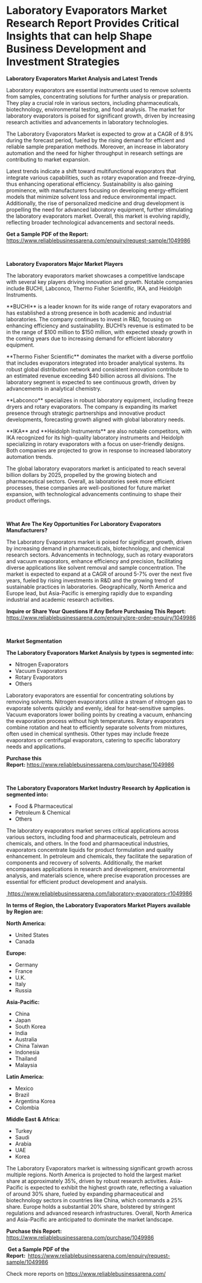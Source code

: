 <p><h1>Laboratory Evaporators Market Research Report Provides Critical Insights that can help Shape Business Development and Investment Strategies</h1></p><p><strong>Laboratory Evaporators Market Analysis and Latest Trends</strong></p>
<p><p>Laboratory evaporators are essential instruments used to remove solvents from samples, concentrating solutions for further analysis or preparation. They play a crucial role in various sectors, including pharmaceuticals, biotechnology, environmental testing, and food analysis. The market for laboratory evaporators is poised for significant growth, driven by increasing research activities and advancements in laboratory technologies.</p><p>The Laboratory Evaporators Market is expected to grow at a CAGR of 8.9% during the forecast period, fueled by the rising demand for efficient and reliable sample preparation methods. Moreover, an increase in laboratory automation and the need for higher throughput in research settings are contributing to market expansion. </p><p>Latest trends indicate a shift toward multifunctional evaporators that integrate various capabilities, such as rotary evaporation and freeze-drying, thus enhancing operational efficiency. Sustainability is also gaining prominence, with manufacturers focusing on developing energy-efficient models that minimize solvent loss and reduce environmental impact. Additionally, the rise of personalized medicine and drug development is propelling the need for advanced laboratory equipment, further stimulating the laboratory evaporators market. Overall, this market is evolving rapidly, reflecting broader technological advancements and sectoral needs.</p></p>
<p><strong>Get a Sample PDF of the Report:&nbsp;</strong> <a href="https://www.reliablebusinessarena.com/enquiry/request-sample/1049986?utm_campaign=1948&utm_medium=2&utm_source=Github&utm_content=ia&utm_term=24032025&utm_id=laboratory-evaporators">https://www.reliablebusinessarena.com/enquiry/request-sample/1049986</a></p>
<p>&nbsp;</p>
<p><strong>Laboratory Evaporators Major Market Players</strong></p>
<p><p>The laboratory evaporators market showcases a competitive landscape with several key players driving innovation and growth. Notable companies include BUCHI, Labconco, Thermo Fisher Scientific, IKA, and Heidolph Instruments.</p><p>**BUCHI** is a leader known for its wide range of rotary evaporators and has established a strong presence in both academic and industrial laboratories. The company continues to invest in R&D, focusing on enhancing efficiency and sustainability. BUCHI’s revenue is estimated to be in the range of $100 million to $150 million, with expected steady growth in the coming years due to increasing demand for efficient laboratory equipment.</p><p>**Thermo Fisher Scientific** dominates the market with a diverse portfolio that includes evaporators integrated into broader analytical systems. Its robust global distribution network and consistent innovation contribute to an estimated revenue exceeding $40 billion across all divisions. The laboratory segment is expected to see continuous growth, driven by advancements in analytical chemistry.</p><p>**Labconco** specializes in robust laboratory equipment, including freeze dryers and rotary evaporators. The company is expanding its market presence through strategic partnerships and innovative product developments, forecasting growth aligned with global laboratory needs.</p><p>**IKA** and **Heidolph Instruments** are also notable competitors, with IKA recognized for its high-quality laboratory instruments and Heidolph specializing in rotary evaporators with a focus on user-friendly designs. Both companies are projected to grow in response to increased laboratory automation trends.</p><p>The global laboratory evaporators market is anticipated to reach several billion dollars by 2025, propelled by the growing biotech and pharmaceutical sectors. Overall, as laboratories seek more efficient processes, these companies are well-positioned for future market expansion, with technological advancements continuing to shape their product offerings.</p></p>
<p>&nbsp;</p>
<p><strong>What Are The Key Opportunities For Laboratory Evaporators Manufacturers?</strong></p>
<p><p>The Laboratory Evaporators market is poised for significant growth, driven by increasing demand in pharmaceuticals, biotechnology, and chemical research sectors. Advancements in technology, such as rotary evaporators and vacuum evaporators, enhance efficiency and precision, facilitating diverse applications like solvent removal and sample concentration. The market is expected to expand at a CAGR of around 5-7% over the next five years, fueled by rising investments in R&D and the growing trend of sustainable practices in laboratories. Geographically, North America and Europe lead, but Asia-Pacific is emerging rapidly due to expanding industrial and academic research activities.</p></p>
<p><strong>Inquire or Share Your Questions If Any Before Purchasing This Report:</strong> <a href="https://www.reliablebusinessarena.com/enquiry/pre-order-enquiry/1049986?utm_campaign=1948&utm_medium=2&utm_source=Github&utm_content=ia&utm_term=24032025&utm_id=laboratory-evaporators">https://www.reliablebusinessarena.com/enquiry/pre-order-enquiry/1049986</a></p>
<p>&nbsp;</p>
<p><strong>Market Segmentation</strong></p>
<p><strong>The Laboratory Evaporators Market Analysis by types is segmented into:</strong></p>
<p><ul><li>Nitrogen Evaporators</li><li>Vacuum Evaporators</li><li>Rotary Evaporators</li><li>Others</li></ul></p>
<p><p>Laboratory evaporators are essential for concentrating solutions by removing solvents. Nitrogen evaporators utilize a stream of nitrogen gas to evaporate solvents quickly and evenly, ideal for heat-sensitive samples. Vacuum evaporators lower boiling points by creating a vacuum, enhancing the evaporation process without high temperatures. Rotary evaporators combine rotation and heat to efficiently separate solvents from mixtures, often used in chemical synthesis. Other types may include freeze evaporators or centrifugal evaporators, catering to specific laboratory needs and applications.</p></p>
<p><strong>Purchase this Report:&nbsp;</strong><a href="https://www.reliablebusinessarena.com/purchase/1049986?utm_campaign=1948&utm_medium=2&utm_source=Github&utm_content=ia&utm_term=24032025&utm_id=laboratory-evaporators">https://www.reliablebusinessarena.com/purchase/1049986</a></p>
<p>&nbsp;</p>
<p><strong>The Laboratory Evaporators Market Industry Research by Application is segmented into:</strong></p>
<p><ul><li>Food & Pharmaceutical</li><li>Petroleum & Chemical</li><li>Others</li></ul></p>
<p><p>The laboratory evaporators market serves critical applications across various sectors, including food and pharmaceuticals, petroleum and chemicals, and others. In the food and pharmaceutical industries, evaporators concentrate liquids for product formulation and quality enhancement. In petroleum and chemicals, they facilitate the separation of components and recovery of solvents. Additionally, the market encompasses applications in research and development, environmental analysis, and materials science, where precise evaporation processes are essential for efficient product development and analysis.</p></p>
<p><a href="https://www.reliablebusinessarena.com/laboratory-evaporators-r1049986?utm_campaign=1948&utm_medium=2&utm_source=Github&utm_content=ia&utm_term=24032025&utm_id=laboratory-evaporators">&nbsp;https://www.reliablebusinessarena.com/laboratory-evaporators-r1049986</a></p>
<p><strong>In terms of Region, the Laboratory Evaporators Market Players available by Region are:</strong></p>
<p>
    <p> <strong> North America: </strong>
        <ul>
            <li>United States</li>
            <li>Canada</li>
        </ul>
        </p> 
    <p> <strong> Europe: </strong>
        <ul>
            <li>Germany</li>
            <li>France</li>
            <li>U.K.</li>
            <li>Italy</li>
            <li>Russia</li>
        </ul>
        </p> 
    <p> <strong> Asia-Pacific: </strong>
        <ul>
            <li>China</li>
            <li>Japan</li>
            <li>South Korea</li>
            <li>India</li>
            <li>Australia</li>
            <li>China Taiwan</li>
            <li>Indonesia</li>
            <li>Thailand</li>
            <li>Malaysia</li>
        </ul>
        </p> 
    <p> <strong> Latin America: </strong>
        <ul>
            <li>Mexico</li>
            <li>Brazil</li>
            <li>Argentina Korea</li>
            <li>Colombia</li>
        </ul>
        </p> 
    <p> <strong> Middle East & Africa: </strong>
        <ul>
            <li>Turkey</li>
            <li>Saudi</li>
            <li>Arabia</li>
            <li>UAE</li>
            <li>Korea</li>
        </ul>
    </p>
    </p>
<p><p>The Laboratory Evaporators market is witnessing significant growth across multiple regions. North America is projected to hold the largest market share at approximately 35%, driven by robust research activities. Asia-Pacific is expected to exhibit the highest growth rate, reflecting a valuation of around 30% share, fueled by expanding pharmaceutical and biotechnology sectors in countries like China, which commands a 25% share. Europe holds a substantial 20% share, bolstered by stringent regulations and advanced research infrastructures. Overall, North America and Asia-Pacific are anticipated to dominate the market landscape.</p></p>
<p><strong>Purchase this Report: </strong><a href="https://www.reliablebusinessarena.com/purchase/1049986?utm_campaign=1948&utm_medium=2&utm_source=Github&utm_content=ia&utm_term=24032025&utm_id=laboratory-evaporators">https://www.reliablebusinessarena.com/purchase/1049986</a></p>
<p>&nbsp;<strong>Get a Sample PDF of the Report:&nbsp;&nbsp;</strong><a href="https://www.reliablebusinessarena.com/enquiry/request-sample/1049986?utm_campaign=1948&utm_medium=2&utm_source=Github&utm_content=ia&utm_term=24032025&utm_id=laboratory-evaporators">https://www.reliablebusinessarena.com/enquiry/request-sample/1049986</a></p>
<p><strong></strong></p>
<p>Check more reports on <a href="https://www.reliablebusinessarena.com/?utm_campaign=1948&utm_medium=2&utm_source=Github&utm_content=ia&utm_term=24032025&utm_id=laboratory-evaporators">https://www.reliablebusinessarena.com/</a></p>
